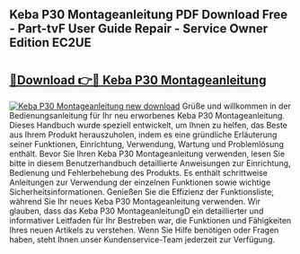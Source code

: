 ## Keba P30 Montageanleitung PDF Download Free - Part-tvF User Guide Repair - Service Owner Edition EC2UE

# <h2><a href="http://df7nyrt.blite.top/?on=Keba+P30+Montageanleitung">🔗Download 👉🔴 Keba P30 Montageanleitung</a></h2>

[![Keba P30 Montageanleitung new download](https://i.imgur.com/lujVjoI.png)](http://df7nyrt.blite.top/?on=Keba+P30+Montageanleitung)
Grüße und willkommen in der Bedienungsanleitung für Ihr neu erworbenes Keba P30 Montageanleitung. Dieses Handbuch wurde speziell entwickelt, um Ihnen zu helfen, das Beste aus Ihrem Produkt herauszuholen, indem es eine gründliche Erläuterung seiner Funktionen, Einrichtung, Verwendung, Wartung und Problemlösung enthält. Bevor Sie Ihren Keba P30 Montageanleitung verwenden, lesen Sie bitte in diesem Benutzerhandbuch detaillierte Anweisungen zur Einrichtung, Bedienung und Fehlerbehebung des Produkts. Es enthält schrittweise Anleitungen zur Verwendung der einzelnen Funktionen sowie wichtige Sicherheitsinformationen. Genießen Sie die Effizienz der Funktionsliste, während Sie Ihr neues Keba P30 Montageanleitung verwenden. Wir glauben, dass das Keba P30 MontageanleitungD ein detaillierter und informativer Leitfaden für Ihr Bestreben war, die Funktionen und Fähigkeiten Ihres neuen Artikels zu verstehen. Wenn Sie Hilfe benötigen oder Fragen haben, steht Ihnen unser Kundenservice-Team jederzeit zur Verfügung.

